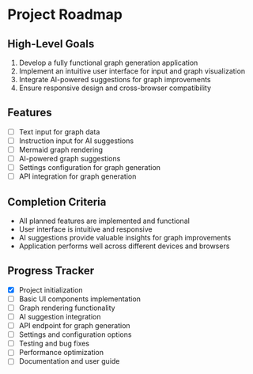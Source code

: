 # Project Roadmap

## High-Level Goals

1. Develop a fully functional graph generation application
2. Implement an intuitive user interface for input and graph visualization
3. Integrate AI-powered suggestions for graph improvements
4. Ensure responsive design and cross-browser compatibility

## Features

-   [ ] Text input for graph data
-   [ ] Instruction input for AI suggestions
-   [ ] Mermaid graph rendering
-   [ ] AI-powered graph suggestions
-   [ ] Settings configuration for graph generation
-   [ ] API integration for graph generation

## Completion Criteria

-   All planned features are implemented and functional
-   User interface is intuitive and responsive
-   AI suggestions provide valuable insights for graph improvements
-   Application performs well across different devices and browsers

## Progress Tracker

-   [x] Project initialization
-   [ ] Basic UI components implementation
-   [ ] Graph rendering functionality
-   [ ] AI suggestion integration
-   [ ] API endpoint for graph generation
-   [ ] Settings and configuration options
-   [ ] Testing and bug fixes
-   [ ] Performance optimization
-   [ ] Documentation and user guide

